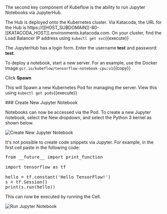 The second key component of Kubeflow is the ability to run Jupyter Notebooks via JupyterHub.

The Hub is deployed onto the Kubernetes cluster. Via Katacoda, the URL for the Hub is https://[[HOST_SUBDOMAIN]]-80-[[KATACODA_HOST]].environments.katacoda.com. On your cluster, find the Load Balancer IP address using `kubectl get svc`{{execute}}

The JupyterHub has a login form. Enter the username __test__ and password: __test__.

To deploy a notebook, start a new server. For an example, use the Docker Image `gcr.io/kubeflow/tensorflow-notebook-cpu:v1`{{copy}}

Click **Spawn**

This will Spawn a new Kubernetes Pod for managing the server. View this using `kubectl get pods`{{execute}}

### Create New Jupyter Notebook

Notebooks can now be accessed via the Pod. To create a new Jupyter notebook, select the New dropdown, and select the Python 3 kernel as shown below.

<img src="/kubeflow/scenarios/deploying-kubeflow/assets/jupyterhub-create-notebook.png" alt="Create New Jupyter Notebook">

It's not possible to create code snippets via Jupyter. For example, in the first cell paste in the following code:

<pre class="file" data-target="clipboard">
from __future__ import print_function

import tensorflow as tf

hello = tf.constant('Hello TensorFlow!')
s = tf.Session()
print(s.run(hello))
</pre>

This can now be executed by running the Cell.

<img src="/kubeflow/scenarios/deploying-kubeflow/assets/jupyterhub-run-notebook.png" alt="Run Jupyter Notebook">
